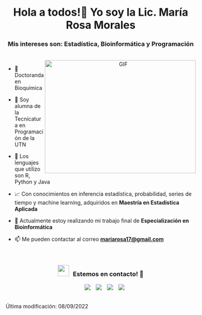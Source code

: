 
<h1 align="center">Hola a todos!👋 Yo soy la Lic. María Rosa Morales</h1>

<h3 align="center">Mis intereses son: Estadística, Bioinformática y Programación</h3>

<br/>
<a target="_blank" align="center">
  <img align="right" top="500" height="300" width="400" alt="GIF" src="https://media.giphy.com/media/MeJgB3yMMwIaHmKD4z/giphy.gif">
</a>

- :microscope: Doctoranda en Bioquímica

- 🌱 Soy alumna de la Tecnicatura en Programación de la UTN

- 🔧 Los lenguajes que utilizo son R, Python y Java

- 📈 Con conocimientos en inferencia estadística, probabilidad, series de tiempo y machine learning, adquiridos en **Maestría en Estadística Aplicada**

- 📝 Actualmente estoy realizando mi trabajo final de **Especialización en Bioinformática**

- 📫 Me pueden contactar al correo **mariarosa17@gmail.com**

<br/>
<h3 align="center" > <img src="https://media.giphy.com/media/iY8CRBdQXODJSCERIr/giphy.gif" width="30" height="30" style="margin-right: 10px;">Estemos en contacto! 🤝 </h3>

<p align="center">

 <div align="center"  class="icons-social" style="margin-left: 10px;">
        <a style="margin-left: 10px;"  target="_blank" href="https://www.linkedin.com/in/maria-rosa-morales">
			<img src="https://img.icons8.com/doodle/40/000000/linkedin--v2.png"></a>
        <a style="margin-left: 10px;" target="_blank" href="https://github.com/mariarosa17">
		    <img src="https://img.icons8.com/doodle/40/000000/github--v1.png"></a>
		<a style="margin-left: 10px;" target="_blank" href="https://instagram.com/mariarosamorales17">
			<img src="https://img.icons8.com/doodle/40/000000/instagram-new--v2.png"></a>
		<a style="margin-left: 10px;" target="_blank" href="https://twitter.com/MaRosa_Morales">
			<img src="https://img.icons8.com/doodle/1x/twitter-squared--v2.png" ></a> 	
      </div>

</p>

<br/>
Última modificación: 08/09/2022


